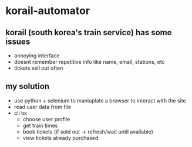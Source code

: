 # korail-automator

## korail (south korea's train service) has some issues
- annoying interface
- doesnt remember repetitive info like name, email, stations, etc
- tickets sell out often

## my solution
- use python + selenium to maniuplate a browser to interact with the site
- read user data from file
- cli to:
  - choose user profile
  - get train times
  - book tickets (if sold out -> refresh/wait until available)
  - view tickets already purchased
